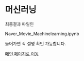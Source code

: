 # 머신러닝

최종결과 파일인 

Naver_Movie_Machinelearning.ipynb 

들어가면 각 설명 확인 가능합니다. 


<a href="https://github.com/ginttone/Multi_A_2Team">메인 페이지로 이동</a>
